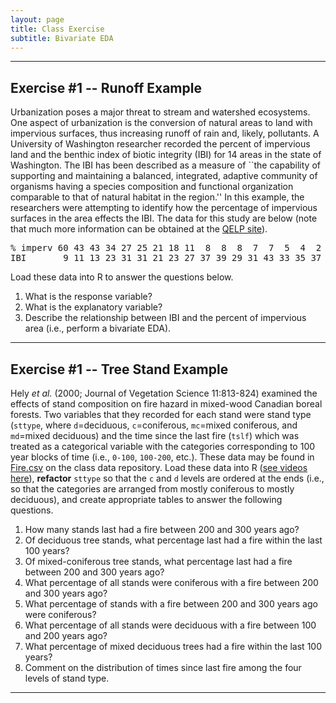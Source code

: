 ```yaml
---
layout: page
title: Class Exercise
subtitle: Bivariate EDA
---
```


----

## Exercise #1 -- Runoff Example
Urbanization poses a major threat to stream and watershed ecosystems.  One aspect of urbanization is the conversion of natural areas to land with impervious surfaces, thus increasing runoff of rain and, likely, pollutants.  A University of Washington researcher recorded the percent of impervious land and the benthic index of biotic integrity (IBI) for 14 areas in the state of Washington.  The IBI has been described as a measure of ``the capability of supporting and maintaining a balanced, integrated, adaptive community of organisms having a species composition and functional organization comparable to that of natural habitat in the region.''  In this example, the researchers were attempting to identify how the percentage of impervious surfaces in the area effects the IBI.  The data for this study are below (note that much more information can be obtained at the [QELP site](http://seattlecentral.edu/qelp/sets/077/077.html\#About)).

<pre>
% imperv 60 43 43 34 27 25 21 18 11  8  8  8  7  7  5  4  2
IBI       9 11 13 23 31 31 21 23 27 37 39 29 31 43 33 35 37
</pre>

Load these data into R to answer the questions below.

1. What is the response variable?
1. What is the explanatory variable?
1. Describe the relationship between IBI and the percent of impervious area (i.e., perform a bivariate EDA).

----

## Exercise #1 -- Tree Stand Example
Hely *et al.* (2000; Journal of Vegetation Science 11:813-824) examined the effects of stand composition on fire hazard in mixed-wood Canadian boreal forests.  Two variables that they recorded for each stand were stand type (`sttype`, where `d`=deciduous, `c`=coniferous, `mc`=mixed coniferous, and `md`=mixed deciduous) and the time since the last fire (`tslf`) which was treated as a categorical variable with the categories corresponding to 100 year blocks of time (i.e., `0-100`, `100-200`, etc.).  These data may be found in [Fire.csv](https://github.com/droglenc/NCData/blob/master/Fire.csv) on the class data repository.  Load these data into R ([see videos here](../../resources/VideosR.html#getting-started-with-r)), **refactor** `sttype` so that the `c` and `d` levels are ordered at the ends (i.e., so that the categories are arranged from mostly coniferous to mostly deciduous), and create appropriate tables to answer the following questions.

1. How many stands last had a fire between 200 and 300 years ago?
1. Of deciduous tree stands, what percentage last had a fire within the last 100 years?
1. Of mixed-coniferous tree stands, what percentage last had a fire between 200 and 300 years ago?
1. What percentage of all stands were coniferous with a fire between 200 and 300 years ago?
1. What percentage of stands with a fire between 200 and 300 years ago were coniferous?
1. What percentage of all stands were deciduous with a fire between 100 and 200 years ago?
1. What percentage of mixed deciduous trees had a fire within the last 100 years?
1. Comment on the distribution of times since last fire among the four levels of stand type.

----
